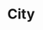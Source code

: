 ---
title: City
date: 
draft: false

# descripcion
description : Media argollita con piedras chica bicolor

materials: Plata 925

color: Plateado

dimensions: 1cm

code: 01-04-0097

type: "Aros"

categories: []

# Images
# first image will be shown in the product page
images:
  # - image: "images/path_to_image"
  # La ubicacion de las imagenes es imagenes/Aros/Aros.Piedras/01-04-0097-city
  - image: "./images/aros/piedras/01-04-0097-media-argollita-con-piedras-chica-bicolor_a.jpeg"
  - image: "./images/aros/piedras/01-04-0097-media-argollita-con-piedras-chica-bicolor_b.jpeg"
---